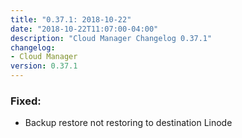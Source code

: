 ```yaml
---
title: "0.37.1: 2018-10-22"
date: "2018-10-22T11:07:00-04:00"
description: "Cloud Manager Changelog 0.37.1"
changelog:
- Cloud Manager
version: 0.37.1
---
```


### Fixed:
  * Backup restore not restoring to destination Linode
